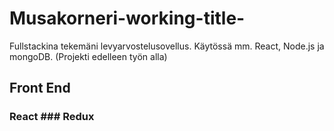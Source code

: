 # Musakorneri-working-title-
Fullstackina tekemäni levyarvostelusovellus. Käytössä mm. React, Node.js ja mongoDB. (Projekti edelleen työn alla)

## Front End

### React ### Redux
